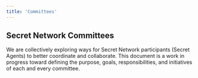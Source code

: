 ```yaml
---
title: 'Committees'
---
```









<!-- hero -->
<column>

<block>

<hero-title>

## Secret Network Committees

</hero-title>

</block>

</column>








<!-- intro -->
<column class="spacer-s" number="2" number-m="2" number-s="1">

<block>

We are collectively exploring ways for Secret Network participants (Secret Agents) to better coordinate and collaborate. This document is a work in progress toward defining the purpose, goals, responsibilities, and initiatives of each and every committee.

</block>

</column>








<!-- Committees -->
<column>

<block>

<committees></committees>

</block>

</column>
